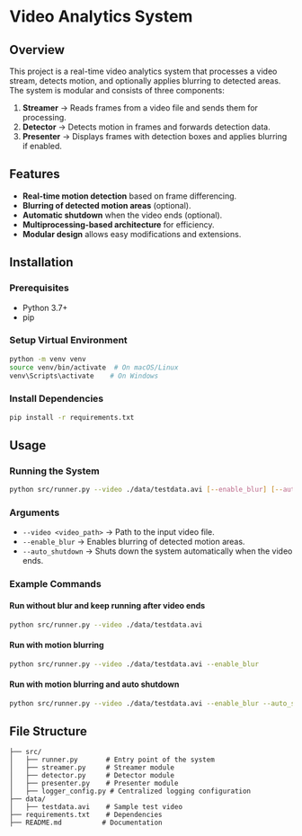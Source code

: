 # Video Analytics System

## Overview
This project is a real-time video analytics system that processes a video stream, detects motion, and optionally applies blurring to detected areas. The system is modular and consists of three components:

1. **Streamer** → Reads frames from a video file and sends them for processing.
2. **Detector** → Detects motion in frames and forwards detection data.
3. **Presenter** → Displays frames with detection boxes and applies blurring if enabled.

## Features
- **Real-time motion detection** based on frame differencing.
- **Blurring of detected motion areas** (optional).
- **Automatic shutdown** when the video ends (optional).
- **Multiprocessing-based architecture** for efficiency.
- **Modular design** allows easy modifications and extensions.

## Installation

### Prerequisites
- Python 3.7+
- pip

### Setup Virtual Environment
```bash
python -m venv venv
source venv/bin/activate  # On macOS/Linux
venv\Scripts\activate    # On Windows
```

### Install Dependencies
```bash
pip install -r requirements.txt
```

## Usage

### Running the System
```bash
python src/runner.py --video ./data/testdata.avi [--enable_blur] [--auto_shutdown]
```

### Arguments
- `--video <video_path>` → Path to the input video file.
- `--enable_blur` → Enables blurring of detected motion areas.
- `--auto_shutdown` → Shuts down the system automatically when the video ends.

### Example Commands
#### **Run without blur and keep running after video ends**
```bash
python src/runner.py --video ./data/testdata.avi
```
#### **Run with motion blurring**
```bash
python src/runner.py --video ./data/testdata.avi --enable_blur
```
#### **Run with motion blurring and auto shutdown**
```bash
python src/runner.py --video ./data/testdata.avi --enable_blur --auto_shutdown
```

## File Structure
```
├── src/
│   ├── runner.py       # Entry point of the system
│   ├── streamer.py     # Streamer module
│   ├── detector.py     # Detector module
│   ├── presenter.py    # Presenter module
│   ├── logger_config.py # Centralized logging configuration
├── data/
│   ├── testdata.avi    # Sample test video
├── requirements.txt    # Dependencies
├── README.md          # Documentation
```

